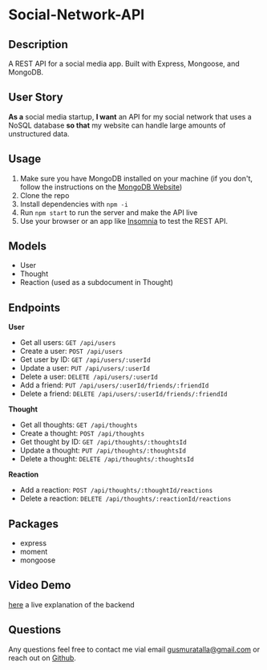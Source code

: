 # Social-Network-API

## Description
A REST API for a social media app. Built with Express, Mongoose, and MongoDB.

## User Story
**As a** social media startup, **I want** an API for my social network that uses a NoSQL database **so that** my website can handle large amounts of unstructured data.

## Usage
1. Make sure you have MongoDB installed on your machine (if you don't, follow the instructions on the [MongoDB Website](https://docs.mongodb.com/manual/installation/))
2. Clone the repo
3. Install dependencies with `npm -i`
4. Run `npm start` to run the server and make the API live
5. Use your browser or an app like [Insomnia](https://insomnia.rest/) to test the REST API.

## Models
- User
- Thought
- Reaction (used as a subdocument in Thought)

## Endpoints
**User**
- Get all users:        `GET /api/users`
- Create a user:        `POST /api/users`
- Get user by ID:       `GET /api/users/:userId`
- Update a user:        `PUT /api/users/:userId`
- Delete a user:        `DELETE /api/users/:userId`
- Add a friend:         `PUT /api/users/:userId/friends/:friendId`
- Delete a friend:      `DELETE /api/users/:userId/friends/:friendId`

**Thought**
- Get all thoughts:     `GET /api/thoughts`
- Create a thought:     `POST /api/thoughts`
- Get thought by ID:    `GET /api/thoughts/:thoughtsId`
- Update a thought:     `PUT /api/thoughts/:thoughtsId`
- Delete a thought:     `DELETE /api/thoughts/:thoughtsId`

**Reaction**
- Add a reaction:       `POST /api/thoughts/:thoughtId/reactions`
- Delete a reaction:    `DELETE /api/thoughts/:reactionId/reactions`

## Packages
- express
- moment
- mongoose

## Video Demo
[here](https://drive.google.com/file/d/1OkfUb8XL84Tg407ht3J3O7erUkrHnVqf/view) a live explanation of the backend
## Questions
Any questions feel free to contact me vial email [gusmuratalla@gmail.com](mailto:gusmuratalla@gmail.com) or reach out on [Github](https://www.github.com/teku-guy).
